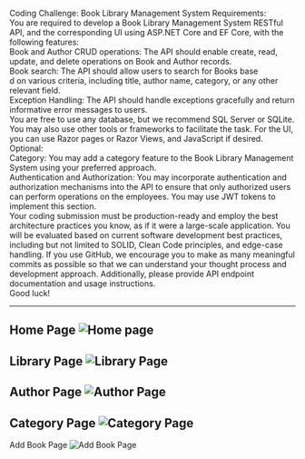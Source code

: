 Coding Challenge: Book Library Management System
Requirements:
<br/>
You are required to develop a Book Library Management System RESTful API, and the corresponding UI
using ASP.NET Core and EF Core, with the following features:<br/>
Book and Author CRUD operations: The API should enable create, read, update, and delete operations 
on Book and Author records.<br/>
Book search: The API should allow users to search for Books base<br/>d on various criteria, including title, 
author name, category, or any other relevant field.<br/>
Exception Handling: The API should handle exceptions gracefully and return informative error messages 
to users.<br/>
You are free to use any database, but we recommend SQL Server or SQLite. You may also use other tools 
or frameworks to facilitate the task. For the UI, you can use Razor pages or Razor Views, and JavaScript if 
desired.<br/>
Optional:<br/>
Category: You may add a category feature to the Book Library Management System using your 
preferred approach.<br/>
Authentication and Authorization: You may incorporate authentication and authorization 
mechanisms into the API to ensure that only authorized users can perform operations on the 
employees. You may use JWT tokens to implement this section.<br/>
Your coding submission must be production-ready and employ the best architecture practices you 
know, as if it were a large-scale application. You will be evaluated based on current software 
development best practices, including but not limited to SOLID, Clean Code principles, and edge-case 
handling. If you use GitHub, we encourage you to make as many meaningful commits as possible so 
that we can understand your thought process and development approach. Additionally, please 
provide API endpoint documentation and usage instructions.<br/>
Good luck!

-------------------------------------------------------
Home Page
![Home page](https://user-images.githubusercontent.com/106198602/237018668-4f3261d3-bb2d-4d43-b683-df7f2c36a6f8.png)
-------------------------------------------------------
Library Page
![Library Page](https://user-images.githubusercontent.com/106198602/237018724-c68ce503-acfa-4869-9052-2ed720f106d6.png)
-------------------------------------------------------
Author Page
![Author Page](https://user-images.githubusercontent.com/106198602/237018790-f365f57d-897d-43f1-b28e-ce1f6ef1afd9.png)
-------------------------------------------------------
Category Page
![Category Page](https://user-images.githubusercontent.com/106198602/237018826-33736116-c137-473a-8d6a-3d79a1aca275.png)
-------------------------------------------------------
Add Book Page 
![Add Book Page](https://user-images.githubusercontent.com/106198602/237018895-c9440dff-2dd5-4262-879d-a6f5aa3f324b.png)








